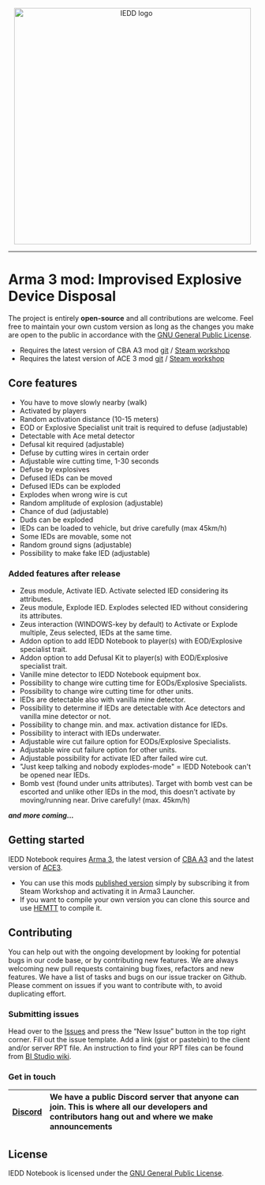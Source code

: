 

<p align="center">
    <img src="https://github.com/prisonerMO/iedd/raw/main/extras/assets/logo/logo.png" width="480" alt="IEDD logo">
</p>


***
# Arma 3 mod: Improvised Explosive Device Disposal

The project is entirely **open-source** and all contributions are welcome. Feel free to maintain your own custom version as long as the changes you make are open to the public in accordance with the <a href="LICENSE.txt">GNU General Public License</a>.
* Requires the latest version of CBA A3 mod [git][mod-cba-url-git] / [Steam workshop][mod-cba-url-ws]
* Requires the latest version of ACE 3 mod [git][mod-ace-url-git] / [Steam workshop][mod-ace-url-ws]

## Core features
- You have to move slowly nearby (walk)
- Activated by players
- Random activation distance (10-15 meters)
- EOD or Explosive Specialist unit trait is required to defuse (adjustable)
- Detectable with Ace metal detector
- Defusal kit required (adjustable)
- Defuse by cutting wires in certain order
- Adjustable wire cutting time, 1-30 seconds
- Defuse by explosives
- Defused IEDs can be moved
- Defused IEDs can be exploded
- Explodes when wrong wire is cut
- Random amplitude of explosion (adjustable)
- Chance of dud (adjustable)
- Duds can be exploded
- IEDs can be loaded to vehicle, but drive carefully (max 45km/h)
- Some IEDs are movable, some not
- Random ground signs (adjustable)
- Possibility to make fake IED (adjustable)

### Added features after release
- Zeus module, Activate IED. Activate selected IED considering its attributes.
- Zeus module, Explode IED. Explodes selected IED without considering its attributes.
- Zeus interaction (WINDOWS-key by default) to Activate or Explode multiple, Zeus selected, IEDs at the same time.
- Addon option to add IEDD Notebook to player(s) with EOD/Explosive specialist trait.
- Addon option to add Defusal Kit to player(s) with EOD/Explosive specialist trait.
- Vanille mine detector to IEDD Notebook equipment box.
- Possibility to change wire cutting time for EODs/Explosive Specialists.
- Possibility to change wire cutting time for other units.
- IEDs are detectable also with vanilla mine detector.
- Possibility to determine if IEDs are detectable with Ace detectors and vanilla mine detector or not.
- Possibility to change min. and max. activation distance for IEDs.
- Possibility to interact with IEDs underwater.
- Adjustable wire cut failure option for EODs/Explosive Specialists.
- Adjustable wire cut failure option for other units.
- Adjustable possibility for activate IED after failed wire cut.
- "Just keep talking and nobody explodes-mode" = IEDD Notebook can't be opened near IEDs.
- Bomb vest (found under units attributes). Target with bomb vest can be escorted and unlike other IEDs in the mod, this doesn’t activate by moving/running near. Drive carefully! (max. 45km/h)

***and more coming...***

## Getting started

IEDD Notebook requires [Arma 3][arma3-link-steam], the latest version of [CBA A3][mod-cba-url-ws] and 
the latest version of [ACE3][mod-ace-url-ws].
- You can use this mods [published version][mod-iedd-url-ws] simply by subscribing it from Steam Workshop and activating it in Arma3 Launcher.
- If you want to compile your own version you can clone this source and use [HEMTT][hemmt-releases-link] to compile it.

## Contributing

You can help out with the ongoing development by looking for potential bugs in our code base, or by contributing new features. 
We are always welcoming new pull requests containing bug fixes, refactors and new features. 
We have a list of tasks and bugs on our issue tracker on Github. 
Please comment on issues if you want to contribute with, to avoid duplicating effort.


### Submitting issues

Head over to the [Issues][mod-iedd-url-git-issues] and press the “New Issue” button in the top right corner. 
Fill out the issue template. Add a link (gist or pastebin) to the client and/or server RPT file. 
An instruction to find your RPT files can be found from [BI Studio wiki][bistudio-link-crashfiles].


### Get in touch

| [Discord][discord-link] | We have a public Discord server that anyone can join. This is where all our developers and contributors hang out and where we make announcements |
| :---: | :---- |


## License

IEDD Notebook is licensed under the <a href="LICENSE.txt">GNU General Public License</a>.



<!-- MARKDOWN LINKS & IMAGES -->
<!-- https://www.markdownguide.org/basic-syntax/#reference-style-links -->
[discord-link]: https://discord.gg/SU3WJxHqtS
[arma3-link-steam]: https://store.steampowered.com/app/107410/Arma_3/
[bistudio-link-crashfiles]: https://community.bistudio.com/wiki/Crash_Files
[mod-cba-url-git]: https://github.com/CBATeam/CBA_A3/
[mod-cba-url-ws]: https://steamcommunity.com/workshop/filedetails/?id=450814997
[mod-ace-url-git]: https://github.com/acemod/ACE3
[mod-ace-url-ws]: https://steamcommunity.com/workshop/filedetails/?id=463939057
[mod-iedd-url-ws]: https://steamcommunity.com/workshop/filedetails/?id=3048818056
[hemmt-releases-link]: https://github.com/BrettMayson/HEMTT/releases
[mod-iedd-url-git-issues]: https://github.com/prisonerMO/iedd/issues
